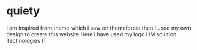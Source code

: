 # quiety
I am inspired from theme which i saw on themeforest then i used my own design to create this website
Here i have used my logo HM solution Technologies IT

